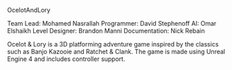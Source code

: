 OcelotAndLory

Team Lead: Mohamed Nasrallah
Programmer: David Stephenoff
AI: Omar Elshaikh
Level Designer: Brandon Manni
Documentation: Nick Rebain

Ocelot & Lory is a 3D platforming adventure game inspired by the classics such as Banjo Kazooie and Ratchet & Clank. 
The game is made using Unreal Engine 4 and includes controller support.